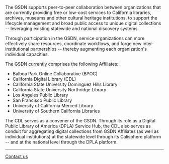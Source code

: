 

The GSDN supports peer-to-peer collaboration between organizations that are currently providing free or low-cost services to California libraries, archives, museums and other cultural heritage institutions, to support the lifecycle management and broad public access to unique digital collections -- leveraging existing statewide and national discovery systems.

Through participation in the GSDN, service organizations can more effectively share resources, coordinate workflows, and forge new inter-institutional partnerships -- thereby augmenting each organization's individual capacities.

The GSDN currently comprises the following Affiliates:

* Balboa Park Online Collaborative (BPOC)
* California Digital Library (CDL)
* California State University Dominguez Hills Library
* California State University Northridge Library
* Los Angeles Public Library
* San Francisco Public Library
* University of California Merced Library
* University of Southern California Libraries

The CDL serves as a convener of the GSDN. Through its role as a Digital Public Library of America (DPLA) Service Hub, the CDL also serves as conduit for aggregating digital collections from GSDN Affiliates (as well as individual institutions) at the statewide level through its Calisphere platform -- and at the national level through the DPLA platform.

<hr>

 <a href="mailto:oacops@cdlib.org">Contact us</a>



